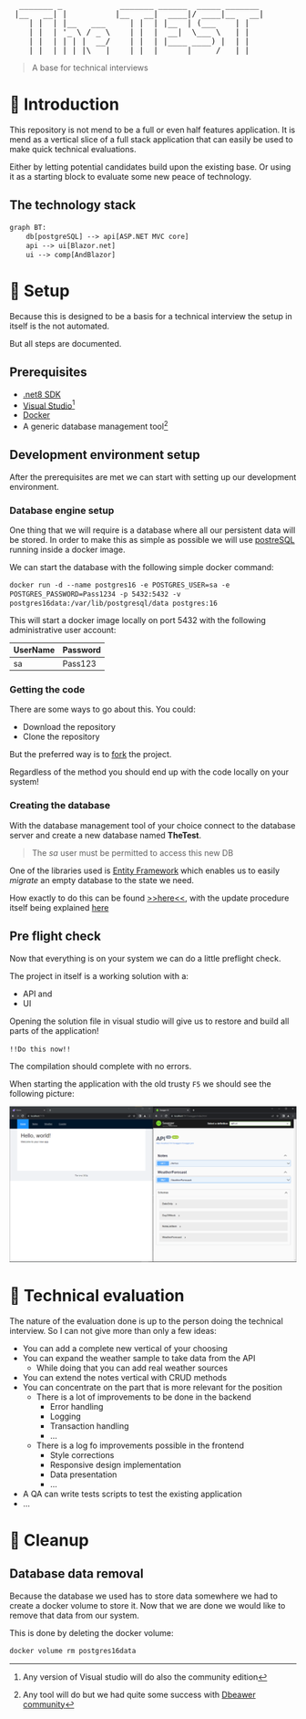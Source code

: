 <pre>
  _______ _            _______ ______  _____ _______ 
 |__   __| |          |__   __|  ____|/ ____|__   __|
    | |  | |__   ___     | |  | |__  | (___    | |   
    | |  | '_ \ / _ \    | |  |  __|  \___ \   | |   
    | |  | | | |  __/    | |  | |____ ____) |  | |   
    |_|  |_| |_|\___|    |_|  |______|_____/   |_|  
</pre>

> A base for technical interviews

# 👋 Introduction

This repository is not mend to be a full or even half features application. It is mend as a vertical slice of a full stack application that can easily be used to make quick technical evaluations.

Either by letting potential candidates build upon the existing base. Or using it as a starting block to evaluate some new peace of technology. 

## The technology stack

```mermaid
graph BT:
    db[postgreSQL] --> api[ASP.NET MVC core]
    api --> ui[Blazor.net]
    ui --> comp[AndBlazor]
```

# 🔨 Setup

Because this is designed to be a basis for a technical interview the setup in itself is the not automated. 

But all steps are documented.

## Prerequisites

- [.net8 SDK](https://dotnet.microsoft.com/en-us/download/dotnet/8.0)
- [Visual Studio[^1]](https://visualstudio.microsoft.com/)
- [Docker](https://www.docker.com/)
- A generic database management tool[^2]

## Development environment setup

After the prerequisites are met we can start with setting up our development environment.

### Database engine setup

One thing that we will require is a database where all our persistent data will be stored. In order to make this as simple as possible we will use [postreSQL](https://www.postgresql.org/) running inside a docker image.

We can start the database with the following simple docker command:

```shell
docker run -d --name postgres16 -e POSTGRES_USER=sa -e POSTGRES_PASSWORD=Pass1234 -p 5432:5432 -v postgres16data:/var/lib/postgresql/data postgres:16
```

This will start a docker image locally on port 5432 with the following administrative user account:

|UserName|Password|
|---|---|
|sa|Pass123|

### Getting the code

There are some ways to go about this. You could:
- Download the repository
- Clone the repository

But the preferred way is to [fork](https://docs.github.com/en/pull-requests/collaborating-with-pull-requests/working-with-forks/fork-a-repo) the project.

Regardless of the method you should end up with the code locally on your system!

### Creating the database

With the database management tool of your choice connect to the database server and create a new database named __TheTest__.

> The _sa_ user must be permitted to access this new DB

One of the libraries used is [Entity Framework](https://learn.microsoft.com/en-us/aspnet/entity-framework) which enables us to easily _migrate_ an empty database to the state we need.

How exactly to do this can be found [>>here<<](https://learn.microsoft.com/en-us/ef/core/managing-schemas/migrations/?tabs=dotnet-core-cli), with the update procedure itself being explained [here](https://learn.microsoft.com/en-us/ef/core/managing-schemas/migrations/?tabs=dotnet-core-cli#create-your-database-and-schema)


## Pre flight check

Now that everything is on your system we can do a little preflight check.

The project in itself is a working solution with a:
- API and 
- UI

Opening the solution file in visual studio will give us to restore and build all parts of the application! 

`!!Do this now!!`

The compilation should complete with no errors.

When starting the application with the old trusty `F5` we should see the following picture:

![initial run](./assets/initial_run.png)


# 📏 Technical evaluation

The nature of the evaluation done is up to the person doing the technical interview. So I can not give more than only a few ideas:

- You can add a complete new vertical of your choosing
- You can expand the weather sample to take data from the API
  - While doing that you can add real weather sources
- You can extend the notes vertical with CRUD methods
- You can concentrate on the part that is more relevant for the position
  - There is a lot of improvements to be done in the backend
    - Error handling
    - Logging
    - Transaction handling
    - ...
  - There is a log fo improvements possible in the frontend
    - Style corrections
    - Responsive design implementation
    - Data presentation
    - ...
- A QA can write tests scripts to test the existing application
- ...

# 🧹 Cleanup

## Database data removal

Because the database we used has to store data somewhere we had to create a docker volume to store it. Now that we are done we would like to remove that data from our system.

This is done by deleting the docker volume:

```sh
docker volume rm postgres16data
```

[^1]: Any version of Visual studio will do also the community edition
[^2]: Any tool will do but we had quite some success with [Dbeawer community](https://dbeaver.io/)
